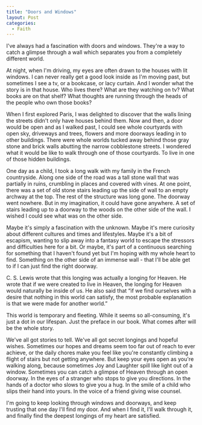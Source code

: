 ```yaml
---
title: "Doors and Windows"
layout: Post
categories:
  - Faith
---
```

I've always had a fascination with doors and windows.
They're a way to catch a glimpse through a wall which separates you from a completely different world.

At night, when I'm driving, my eyes are often drawn to the houses with lit windows.
I can never really get a good look inside as I'm moving past, but sometimes I see a tv, or a bookcase, or lacy curtain.
And I wonder what the story is in that house.
Who lives there?
What are they watching on tv?
What books are on that shelf?
What thoughts are running through the heads of the people who own those books?

When I first explored Paris, I was delighted to discover that the walls lining the streets didn't only have houses behind them.
Now and then, a door would be open and as I walked past, I could see whole courtyards with open sky, driveways and trees, flowers and more doorways leading in to other buildings. 
There were whole worlds tucked away behind those gray stone and brick walls abutting the narrow cobblestone streets.
I wondered what it would be like to walk through one of those courtyards.
To live in one of those hidden buildings.

One day as a child, I took a long walk with my family in the French countryside. 
Along one side of the road was a tall stone wall that was partially in ruins, crumbling in places and covered with vines.
At one point, there was a set of old stone stairs leading up the side of wall to an empty archway at the top.
The rest of the structure was long gone.
The doorway went nowhere.
But in my imagination, it could have gone anywhere.
A set of stairs leading up to a doorway to the woods on the other side of the wall.
I wished I could see what was on the other side.

Maybe it's simply a fascination with the unknown.
Maybe it's mere curiosity about different cultures and times and lifestyles.
Maybe it's a bit of escapism, wanting to slip away into a fantasy world to escape the stressors and difficulties here for a bit.
Or maybe, it's part of a continuous searching for something that I haven't found yet but I'm hoping with my whole heart to find.
Something on the other side of an immense wall - that I'll be able get to if I can just find the right doorway.

C. S. Lewis wrote that this longing was actually a longing for Heaven.
He wrote that if we were created to live in Heaven, the longing for Heaven would naturally be inside of us.
He also said that “if we find ourselves with a desire that nothing in this world can satisfy, the most probable explanation is that we were made for another world.”

This world is temporary and fleeting.
While it seems so all-consuming, it's just a dot in our lifespan.
Just the preface in our book.
What comes after will be the whole story.

We've all got stories to tell.
We've all got secret longings and hopeful wishes.
Sometimes our hopes and dreams seem too far out of reach to ever achieve, or the daily chores make you feel like you're constantly climbing a flight of stairs but not getting anywhere.
But keep your eyes open as you're walking along, because sometimes Joy and Laughter spill like light out of a window.
Sometimes you can catch a glimpse of Heaven through an open doorway.
In the eyes of a stranger who stops to give you directions.
In the hands of a doctor who slows to give you a hug.
In the smile of a child who slips their hand into yours.
In the voice of a friend giving wise counsel.

I'm going to keep looking through windows and doorways, and keep trusting that one day I'll find my door.
And when I find it, I'll walk through it, and finally find the deepest longings of my heart are satisfied.

